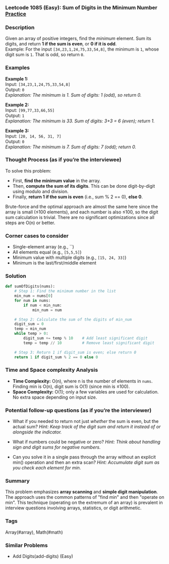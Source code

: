 ### Leetcode 1085 (Easy): Sum of Digits in the Minimum Number [Practice](https://leetcode.com/problems/sum-of-digits-in-the-minimum-number)

### Description  
Given an array of positive integers, find the *minimum* element. Sum its digits, and return **1 if the sum is even**, or **0 if it is odd**.  
Example: For the input `[34,23,1,24,75,33,54,8]`, the minimum is `1`, whose digit sum is `1`. That is odd, so return `0`.

### Examples  

**Example 1:**  
Input: `[34,23,1,24,75,33,54,8]`  
Output: `0`  
*Explanation: The minimum is 1. Sum of digits: 1 (odd), so return 0.*

**Example 2:**  
Input: `[99,77,33,66,55]`  
Output: `1`  
*Explanation: The minimum is 33. Sum of digits: 3+3 = 6 (even); return 1.*

**Example 3:**  
Input: `[20, 14, 56, 31, 7]`  
Output: `0`  
*Explanation: The minimum is 7. Sum of digits: 7 (odd); return 0.*

### Thought Process (as if you’re the interviewee)  
To solve this problem:
- First, **find the minimum value** in the array.  
- Then, **compute the sum of its digits**. This can be done digit-by-digit using modulo and division.
- Finally, **return 1 if the sum is even** (i.e., sum % 2 == 0), **else 0**.

Brute-force and the optimal approach are almost the same here since the array is small (≤100 elements), and each number is also ≤100, so the digit sum calculation is trivial. There are no significant optimizations since all steps are O(n) or better.

### Corner cases to consider  
- Single-element array (e.g., ``)
- All elements equal (e.g., `[5,5,5]`)
- Minimum value with multiple digits (e.g., `[15, 24, 33]`)
- Minimum is the last/first/middle element

### Solution

```python
def sumOfDigits(nums):
    # Step 1: Find the minimum number in the list
    min_num = nums[0]
    for num in nums:
        if num < min_num:
            min_num = num
            
    # Step 2: Calculate the sum of the digits of min_num
    digit_sum = 0
    temp = min_num
    while temp > 0:
        digit_sum += temp % 10    # Add least significant digit
        temp = temp // 10         # Remove least significant digit
        
    # Step 3: Return 1 if digit_sum is even; else return 0
    return 1 if digit_sum % 2 == 0 else 0
```

### Time and Space complexity Analysis  

- **Time Complexity:** O(n), where n is the number of elements in `nums`. Finding min is O(n), digit sum is O(1) (since min is ≤100).
- **Space Complexity:** O(1); only a few variables are used for calculation. No extra space depending on input size.

### Potential follow-up questions (as if you’re the interviewer)  

- What if you needed to return not just *whether* the sum is even, but the actual sum?
  *Hint: Keep track of the digit sum and return it instead of or alongside the indicator.*

- What if numbers could be negative or zero?
  *Hint: Think about handling sign and digit sums for negative numbers.*

- Can you solve it in a single pass through the array without an explicit min() operation and then an extra scan?
  *Hint: Accumulate digit sum as you check each element for min.*

### Summary
This problem emphasizes **array scanning** and **simple digit manipulation**. The approach uses the common patterns of "find min" and then "operate on min". This technique (operating on the extremum of an array) is prevalent in interview questions involving arrays, statistics, or digit arithmetic.

### Tags
Array(#array), Math(#math)

### Similar Problems
- Add Digits(add-digits) (Easy)
